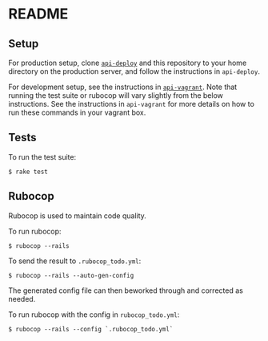 # README

## Setup
For production setup, clone [`api-deploy`](https://github.com/matthwdell/api-deploy) and this repository to your home directory on the production server, and follow the instructions in `api-deploy`.

For development setup, see the instructions in [`api-vagrant`](https://github.com/mattdowdell/api-vagrant). Note that running the test suite or rubocop will vary slightly from the below instructions. See the instructions in `api-vagrant` for more details on how to run these commands in your vagrant box.

## Tests
To run the test suite:
```
$ rake test
```

## Rubocop
Rubocop is used to maintain code quality.

To run rubocop:
```
$ rubocop --rails
```

To send the result to `.rubocop_todo.yml`:
```
$ rubocop --rails --auto-gen-config
```

The generated config file can then beworked through and corrected as needed.

To run rubocop with the config in `rubocop_todo.yml`:
```
$ rubocop --rails --config `.rubocop_todo.yml`
